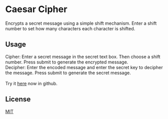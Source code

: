 # Caesar Cipher

Encrypts a secret message using a simple shift mechanism. Enter a shift number to set how many characters each character is shifted.

## Usage

Cipher: Enter a secret message in the secret text box. Then choose a shift number. Press submit to generate the encrypted message.\
Decipher: Enter the encoded message and enter the secret key to decipher the message. Press submit to generate the secret message.\
\
Try it [here](https://am-hernandez.github.io/caesarCipher/) now in github.

## License

[MIT](https://choosealicense.com/licenses/mit/)
